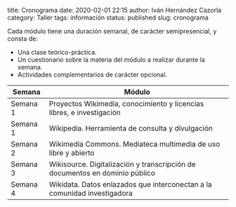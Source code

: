 title: Cronograma
date: 2020-02-01 22:15
author: Iván Hernández Cazorla
category: Taller
tags: información
status: published
slug: cronograma

Cada módulo tiene una duración semanal, de carácter semipresencial, y consta de:

  - Una clase teórico-práctica.
  - Un cuestionario sobre la materia del módulo a realizar durante la semana.
  - Actividades complementarios de carácter opcional.

| Semana | Módulo |
|----------|----------|
| Semana 1 | Proyectos Wikimedia, conocimiento y licencias libres, e investigación |
| Semana 1 | Wikipedia. Herramienta de consulta y divulgación |
| Semana 2 | Wikimedia Commons. Mediateca multimedia de uso libre y abierto |
| Semana 3 | Wikisource. Digitalización y transcripción de documentos en dominio público |
| Semana 4 | Wikidata. Datos enlazados que interconectan a la comunidad investigadora |
